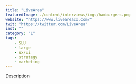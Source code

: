 ```yaml
---
title: "LiveArea"
featuredImage: ./content/interviews/imgs/hamburgers.png
website: "https://www.liveareacx.com/"
twit: "https://twitter.com/LiveArea"
inst: ""
category: "L"
tags:
    - SLU
    - large
    - ux/ui
    - strategy
    - marketing
---
```


Description
